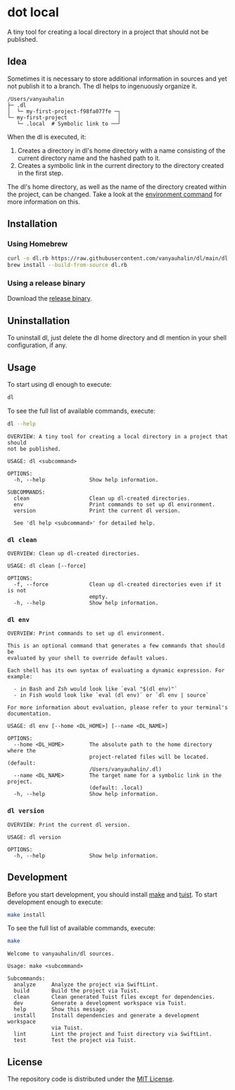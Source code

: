 # dot local

A tiny tool for creating a local directory in a project that should not be published.

## Idea

Sometimes it is necessary to store additional information in sources and yet not publish it to a branch. The dl helps to ingenuously organize it.

```text
/Users/vanyauhalin
├─ .dl
│  └─ my-first-project-f98fa077fe ─┐
└─ my-first-project                │
   └─ .local  # Symbolic link to ──┘
```

When the dl is executed, it:

1. Creates a directory in dl's home directory with a name consisting of the current directory name and the hashed path to it.
2. Creates a symbolic link in the current directory to the directory created in the first step.

The dl's home directory, as well as the name of the directory created within the project, can be changed. Take a look at the [environment command](#dl-env) for more information on this.

## Installation

### Using Homebrew

```sh
curl -o dl.rb https://raw.githubusercontent.com/vanyauhalin/dl/main/dl.rb
brew install --build-from-source dl.rb
```

### Using a release binary

Download the [release binary](https://github.com/vanyauhalin/dl/releases).

## Uninstallation

To uninstall dl, just delete the dl home directory and dl mention in your shell configuration, if any.

## Usage

To start using dl enough to execute:

```sh
dl
```

To see the full list of available commands, execute:

```sh
dl --help
```

```text
OVERVIEW: A tiny tool for creating a local directory in a project that should
not be published.

USAGE: dl <subcommand>

OPTIONS:
  -h, --help              Show help information.

SUBCOMMANDS:
  clean                   Clean up dl-created directories.
  env                     Print commands to set up dl environment.
  version                 Print the current dl version.

  See 'dl help <subcommand>' for detailed help.
```

### `dl clean`

```text
OVERVIEW: Clean up dl-created directories.

USAGE: dl clean [--force]

OPTIONS:
  -f, --force             Clean up dl-created directories even if it is not
                          empty.
  -h, --help              Show help information.

```

### `dl env`

```text
OVERVIEW: Print commands to set up dl environment.

This is an optional command that generates a few commands that should be
evaluated by your shell to override default values.

Each shell has its own syntax of evaluating a dynamic expression. For example:

  - in Bash and Zsh would look like `eval "$(dl env)"`
  - in Fish would look like `eval (dl env)` or `dl env | source`

For more information about evaluation, please refer to your terminal's
documentation.

USAGE: dl env [--home <DL_HOME>] [--name <DL_NAME>]

OPTIONS:
  --home <DL_HOME>        The absolute path to the home directory where the
                          project-related files will be located. (default:
                          /Users/vanyauhalin/.dl)
  --name <DL_NAME>        The target name for a symbolic link in the project.
                          (default: .local)
  -h, --help              Show help information.

```

### `dl version`

```text
OVERVIEW: Print the current dl version.

USAGE: dl version

OPTIONS:
  -h, --help              Show help information.

```

## Development

Before you start development, you should install [make](https://www.gnu.org/software/make/) and [tuist](https://tuist.io). To start development enough to execute:

```sh
make install
```

To see the full list of available commands, execute:

```sh
make
```

```text
Welcome to vanyauhalin/dl sources.

Usage: make <subcommand>

Subcommands:
  analyze     Analyze the project via SwiftLint.
  build       Build the project via Tuist.
  clean       Clean generated Tuist files except for dependencies.
  dev         Generate a development workspace via Tuist.
  help        Show this message.
  install     Install dependencies and generate a development workspace
              via Tuist.
  lint        Lint the project and Tuist directory via SwiftLint.
  test        Test the project via Tuist.
```

## License

The repository code is distributed under the [MIT License](./LICENSE).
